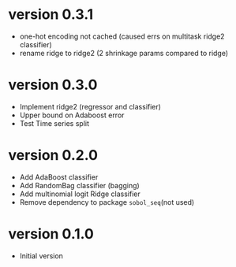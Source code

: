 # version 0.3.1

- one-hot encoding not cached (caused errs on multitask ridge2 classifier)
- rename ridge to ridge2 (2 shrinkage params compared to ridge)

# version 0.3.0

- Implement ridge2 (regressor and classifier)
- Upper bound on Adaboost error
- Test Time series split

# version 0.2.0

- Add AdaBoost classifier 
- Add RandomBag classifier (bagging)
- Add multinomial logit Ridge classifier 
- Remove dependency to package `sobol_seq`(not used)


# version 0.1.0

- Initial version
